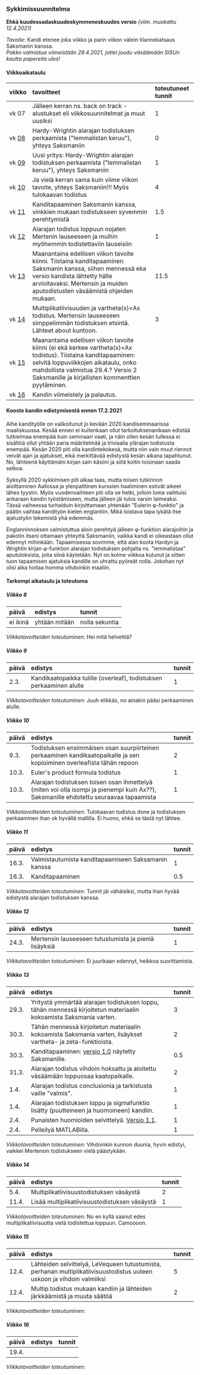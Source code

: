 ### Sykkimissuunnitelma

**Ehkä kuudessadaskuudeskymmeneskuudes versio** *(viim. muokattu 12.4.2021)*

*Tavoite*: Kandi etenee joka viikko ja parin viikon välein tilannekatsaus Saksmanin kanssa.  
*Pakko valmistua viimeistään 29.4.2021, jottei joudu väsäämään SISUn kautta papereita ulos!*

#### Viikkoaikataulu

| viikko | tavoitteet | toteutuneet tunnit |
| :------| :----------| :------|
| vk 07 | Jälleen kerran ns. back on track -alustukset eli viikkosuunnitelmat ja muut uusiksi | 1 |
| vk [08](#Viikko-8) | Hardy-Wrightin alarajan todistuksen perkaamista ("lemmalistan keruu"), yhteys Saksmaniin | 0 |
| vk [09](#Viikko-9) | Uusi yritys: Hardy-Wrightin alarajan todistuksen perkaamista ("lemmalistan keruu"), yhteys Saksmaniin | 1 |
| vk [10](#Viikko-10) | Ja vielä kerran sama kuin viime viikon tavoite, yhteys Saksmaniin!!! Myös tulokaavan todistus | 4 |
| vk [11](#Viikko-11) | Kanditapaaminen Saksmanin kanssa, vinkkien mukaan todistukseen syvemmin perehtymistä | 1.5 |
| vk [12](#Viikko-12) | Alarajan todistus loppuun nojaten Mertenin lauseeseen ja muihin myöhemmin todistettaviin lauseisiin | 1 |
| vk [13](#Viikko-13) | Maanantaina edellisen viikon tavoite kiinni. Tiistaina kanditapaaminen Saksmanin kanssa, siihen mennessä eka versio kandista lähtetty hälle arvioitavaksi. Mertensin ja muiden aputodistusten väsäämistä ohjeiden mukaan. | 11.5 |
| vk [14](#Viikko-14) | Multiplikatiivisuuden ja vartheta(x)<Ax todistus. Mertensin lauseeseen simppelimmän todistuksen etsintä. Lähteet about kuntoon. | 3 |
| vk [15](#Viikko-15) | Maanantaina edellisen viikon tavoite kiinni (ei ekä kerkee vartheta(x)<Ax todistus). Tiistaina kanditapaaminen: selvitä loppuviikkojen aikataulu, onko mahdollista valmistua 29.4.? Versio 2 Saksmanille ja kirjallisten kommenttien pyytäminen. | |
| vk [16](#Viikko-16) | Kandin viimeistely ja palautus. | |

#### Kooste kandin edistymisestä ennen 17.2.2021

Aihe kandityölle on valikoitunut jo kevään 2020 kandiseminaarissa maaliskuussa. Kesää ennen ei kuitenkaan ollut tarkoituksenanikaan edistää tutkielmaa enempää kuin seminaari vaati, ja näin ollen kesän tullessa ei sisältöä ollut yhtään paria määritelmää ja triviaalia ylärajan todistusta enempää. Kesän 2020 piti olla kandintekokesä, mutta niin vain muut riennot veivät ajan ja ajatukset, eikä merkittävää edistystä kesän aikana tapahtunut. No, lähteenä käyttämäni kirjan sain käsiini ja siitä koitin toisinaan saada selkoa.

Syksyllä 2020 sykkimisen piti alkaa taas, mutta toisen tutkinnon aloittaminen Aallossa ja ylenpalttinen kurssien haaliminen estivät aikeet lähes tyystin. Myös vuodenvaihteen piti olla se hetki, jolloin loma vaihtuisi ankaraan kandin työstämiseen, mutta jälleen jäi tulos varsin laimeaksi. Tässä vaiheessa turhaiduin kirjoittamaan yhtenään "Eulerin φ-funktio" ja päätin vaihtaa kandityön kielen englantiin. Mikä loistava tapa lykätä itse ajatustyön tekemistä yhä edemmäs.

Englanninnoksen valmistuttua aloin perehtyä jälleen φ-funktion alarajoihin ja pakotin itseni ottamaan yhteyttä Saksmaniin, vaikka kandi ei oikeastaan ollut edennyt mihinkään. Tapaamisessa sovimme, että alan koota Hardyn ja Wrightin kirjan φ-funktion alarajan todistuksen pohjalta ns. "lemmalistaa" aputuloksista, joita siinä käytetään. Nyt on kolme viikkoa kulunut ja sitten tuon tapaamisen ajatuksia kandille on uhrattu pyöreät nolla. Jokohan nyt olisi aika hoitaa homma *vihdoinkin* maaliin. 

#### Tarkempi aikataulu ja toteutuma

##### Viikko 8

| päivä | edistys | tunnit |
| :-----| :-------| :------|
| ei ikinä | yhtään mitään | nolla sekuntia |

*Viikkotavoitteiden toteutuminen:* Hei mitä helvettiä?

##### Viikko 9

| päivä | edistys | tunnit |
| :-----| :-------| :------|
| 2.3.  | Kandikaatopaikka tulille (overleaf), todistuksen perkaaminen alulle | 1 |

*Viikkotavoitteiden toteutuminen:* Juuh elikkäs, no ainakin pääsi perkaaminen alulle.

##### Viikko 10

| päivä | edistys | tunnit |
| :-----| :-------| :------|
| 9.3.  | Todistuksen ensimmäisen osan suurpiirteinen perkaaminen kandikaatopaikalle ja sen kopioiminen overleafista tähän repoon | 2 |
| 10.3. | Euler's product formula todistus | 1 |
| 10.3. | Alarajan todistuksen toisen osan ihmettelyä (miten voi olla isompi ja pienempi kuin Ax??), Saksmanille ehdotettu seuraavaa tapaamista | 1 |

*Viikkotavoitteiden toteutuminen:* Tulokaavan todistus done ja todistuksen perkaaminen ihan ok hyvällä mallilla. Ei huono, ehkä se tästä nyt lähtee.

##### Viikko 11

| päivä | edistys | tunnit |
| :-----| :-------| :------|
| 16.3. | Valmistautumista kanditapaamiseen Saksamanin kanssa | 1 |
| 16.3. | Kanditapaaminen | 0.5 |

*Viikkotavoitteiden toteutuminen:* Tunnit jäi vähäisiksi, mutta ihan hyvää edistystä alarajan todistuksen kanssa.

##### Viikko 12

| päivä | edistys | tunnit |
| :-----| :-------| :------|
| 24.3. | Mertensin lauseeseen tutustumista ja pieniä lisäyksiä | 1 |

*Viikkotavoitteiden toteutuminen:* Ei juurikaan edennyt, heikkoa suorittamista.


##### Viikko 13

| päivä | edistys | tunnit |
| :-----| :-------| :------|
| 29.3. | Yritystä ymmärtää alarajan todistuksen loppu, tähän mennessä kirjoitetun materiaalin kokoamista Saksmania varten. | 3 |
| 30.3. | Tähän mennessä kirjoitetun materiaalin kokoamista Saksmania varten, lisäykset vartheta- ja zeta-funktioista. | 2 |
| 30.3. | Kanditapaaminen: [versio 1.0](https://github.com/ellikiiski/Bachelors-thesis-2021-MAT/blob/master/Versiohistoria/version-1.0.pdf) näytetty Saksmanille. | 0.5 |
| 31.3. | Alarajan todistus vihdoin hoksattu ja aloitettu väsäämään loppuosaa kaatopaikalle. | 2 |
| 1.4.  | Alarajan todistus conclusionia ja tarkistusta vaille "valmis". | 1 |
| 1.4.  | Alarajan todistuksen loppu ja sigmafunktio lisätty (puutteineen ja huomoineen) kandiin. | 1 |
| 2.4.  | Punaisten huomioiden selvittelyä. [Versio 1.1](https://github.com/ellikiiski/Bachelors-thesis-2021-MAT/blob/master/Versiohistoria/version-1.1.pdf). | 1 |
| 2.4.  | Pelleilyä MATLABilla. | 1 |

*Viikkotavoitteiden toteutuminen:* Vihdoinkin kunnon duunia, hyvin edistyi, vaikkei Mertensin todistukseen vielä päästykään.

##### Viikko 14

| päivä | edistys | tunnit |
| :-----| :-------| :------|
| 5.4. | Multiplikatiivisuustodistuksen väsäystä | 2 |
| 11.4. | Lisää multiplikatiivisuustodistuksen väsäystä | 1 |

*Viikkotavoitteiden toteutuminen:* No en kyllä saanut edes multiplikatiivisuutta vielä todistettua loppuun. Camoooon.

##### Viikko 15

| päivä | edistys | tunnit |
| :-----| :-------| :------|
| 12.4. | Lähteiden selvittelyä, LeVequeen tutustumista, perhanan multiplikatiivisuustodistus uuteen uskoon ja vihdoin valmiiksi | 5 |
| 12.4. | Multip.todistus mukaan kandiin ja lähteiden järkkäämistä ja muuta säätöä | 2 |

*Viikkotavoitteiden toteutuminen:*

##### Viikko 16

| päivä | edistys | tunnit |
| :-----| :-------| :------|
| 19.4. |  |  |

*Viikkotavoitteiden toteutuminen:*
